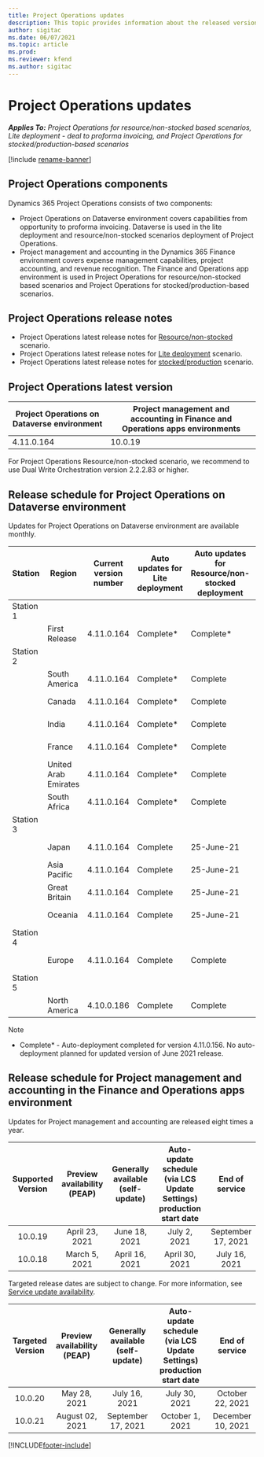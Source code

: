 ```yaml
---
title: Project Operations updates
description: This topic provides information about the released versions of Dynamics 365 Project Operations.
author: sigitac
ms.date: 06/07/2021
ms.topic: article
ms.prod:
ms.reviewer: kfend 
ms.author: sigitac
---
```


# Project Operations updates

_**Applies To:** Project Operations for resource/non-stocked based scenarios, Lite deployment - deal to proforma invoicing, and Project Operations for stocked/production-based scenarios_

[!include [rename-banner](~/includes/cc-data-platform-banner.md)]

## Project Operations components

Dynamics 365 Project Operations consists of two components:

- Project Operations on Dataverse environment covers capabilities from opportunity to proforma invoicing. Dataverse is used in the lite deployment and resource/non-stocked scenarios deployment of Project Operations.
- Project management and accounting in the Dynamics 365 Finance environment covers expense management capabilities, project accounting, and revenue recognition. The Finance and Operations app environment is used in Project Operations for resource/non-stocked based scenarios and Project Operations for stocked/production-based scenarios.

## Project Operations release notes
- Project Operations latest release notes for [Resource/non-stocked](whats-new-june-2021-resource-based.md) scenario.
- Project Operations latest release notes for [Lite deployment](../pro/whats-new/whats-new-june-2021-lite.md) scenario.
- Project Operations latest release notes for [stocked/production](../prod-pma/whats-new/whats-new-apr-2021-stocked.md) scenario.

## Project Operations latest version

| Project Operations on Dataverse environment | Project management and accounting in Finance and Operations apps environments | 
| --- | --- |
| 4.11.0.164 | 10.0.19 |

For Project Operations Resource/non-stocked scenario, we recommend to use Dual Write Orchestration version 2.2.2.83 or higher.

## Release schedule for Project Operations on Dataverse environment

Updates for Project Operations on Dataverse environment are available monthly. 

| Station | Region | Current version number | Auto updates for Lite deployment | Auto updates for Resource/non-stocked deployment | Next version number | Next version generally available |
|-----------|-----------------------|-----------------|--------------|---------------------|---------------------|---------------------|
| Station 1 |   &nbsp;              |    &nbsp;       | &nbsp;       |      &nbsp;         |      &nbsp;         |      &nbsp;         |
|   &nbsp;  | First Release         |  4.11.0.164     | Complete*    | Complete*           | TBD                 | 02-July-21          |
| Station 2 |   &nbsp;              |    &nbsp;       | &nbsp;       |      &nbsp;         |      &nbsp;         |      &nbsp;         |
|   &nbsp;  | South America         |  4.11.0.164     | Complete*    | Complete            | TBD                 | 02-July-21          |
|    &nbsp; | Canada                |  4.11.0.164     | Complete*    | Complete            | TBD                 | 02-July-21          |
|   &nbsp;  | India                 |  4.11.0.164     | Complete*    | Complete            | TBD                 | 02-July-21          |
|   &nbsp;  | France                |  4.11.0.164     | Complete*    | Complete            | TBD                 | 02-July-21          |
|   &nbsp;  | United Arab Emirates  |  4.11.0.164     | Complete*    | Complete            | TBD                 | 02-July-21          |
|   &nbsp;  | South Africa          |  4.11.0.164     | Complete*    | Complete            | TBD                 | 02-July-21          |
| Station 3 |      &nbsp;           |     &nbsp;      |     &nbsp;   |      &nbsp;         |      &nbsp;         |      &nbsp;         |
|   &nbsp;  | Japan                 |  4.11.0.164     | Complete     | 25-June-21          | TBD                 | 09-July-21          |
|   &nbsp;  | Asia Pacific          |  4.11.0.164     | Complete     | 25-June-21          | TBD                 | 09-July-21          |
|   &nbsp;  | Great Britain         |  4.11.0.164     | Complete     | 25-June-21          | TBD                 | 09-July-21          |
|   &nbsp;  | Oceania               |  4.11.0.164     | Complete     | 25-June-21          | TBD                 | 09-July-21          |
| Station 4 |     &nbsp;            |     &nbsp;      |     &nbsp;   |      &nbsp;         |      &nbsp;         |      &nbsp;         |
|   &nbsp;  | Europe                |  4.11.0.164     | Complete     | Complete            | TBD                 | 16-July-21          |
| Station 5 |     &nbsp;            |     &nbsp;      |     &nbsp;   |      &nbsp;         |      &nbsp;         |      &nbsp;         |
|   &nbsp;  | North America         |  4.10.0.186     | Complete     | Complete            | 4.11.0.164          | 25-June-21          |

>[!Note]
> - Complete* - Auto-deployment completed for version 4.11.0.156. No auto-deployment planned for updated version of June 2021 release.

## Release schedule for Project management and accounting in the Finance and Operations apps environment

Updates for Project management and accounting are released eight times a year.

|          Supported Version          | Preview availability (PEAP) | Generally available (self-update) | Auto-update schedule (via LCS Update Settings) production start date |   End of service   |
|:-------------------------:|:---------------------------:|:---------------------------------:|:--------------------------------------------------------------------:|:------------------:|
|          10.0.19          |        April 23, 2021       |            June 18, 2021           |                             July 2, 2021                             | September 17, 2021 |
|          10.0.18          |        March 5, 2021        |           April 16, 2021          |                            April 30, 2021                            |    July 16, 2021   |


Targeted release dates are subject to change. For more information, see [Service update availability](/dynamics365/fin-ops-core/fin-ops/get-started/public-preview-releases?toc=%2fdynamics365%2ffinance%2ftoc.json).

|          Targeted Version          | Preview availability (PEAP) | Generally available (self-update) | Auto-update schedule (via LCS Update Settings) production start date |   End of service   |
|:-------------------------:|:---------------------------:|:---------------------------------:|:--------------------------------------------------------------------:|:------------------:|
|          10.0.20          |         May 28, 2021        |           July 16, 2021           |                             July 30, 2021                             |  October 22, 2021  |
|          10.0.21          |         August 02, 2021     |           September 17, 2021      |                             October 1, 2021                           |  December 10, 2021  |


[!INCLUDE[footer-include](../includes/footer-banner.md)]
